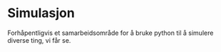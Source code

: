 # Simulasjon

Forhåpentligvis et samarbeidsområde for å bruke python til å simulere diverse ting, vi får se.